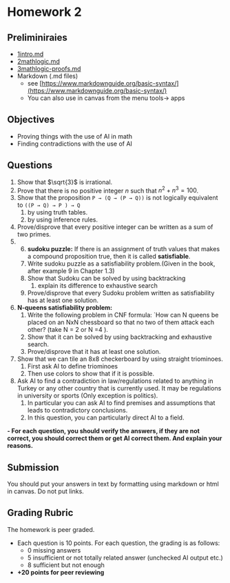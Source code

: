 # Homework 2
## Preliminiraies
- [1intro.md](../lectures/1intro.md)
- [2mathlogic.md](../lectures/2mathlogic.md)
- [3mathlogic-proofs.md](../lectures/3mathlogic-proofs.md)
- Markdown (.md files)  
  - see [https://www.markdownguide.org/basic-syntax/](https://www.markdownguide.org/basic-syntax/)
  - You can also use in canvas from the menu tools-> apps

## Objectives
- Proving things with the use of  AI in math
- Finding contradictions with the use of AI

## Questions
1. Show that $\sqrt{3}$ is irrational.
2. Prove that there is no positive integer $n$ such that $n^2 + n^3 = 100$. 
3. Show that the proposition `P → (Q → (P → Q))` is not logically equivalent to `((P → Q) → P ) → Q` 
   1. by using truth tables.
   2. by using inference rules.
4. Prove/disprove that every positive integer can be written as a sum of two primes.
5. 6. **sudoku puzzle:** If there is an assignment of truth values that makes a compound proposition true, then it is called **satisfiable**.
   1.  Write sudoku puzzle as a satisfiability problem.(Given in the book, after example 9 in Chapter 1.3) 
   2. Show that Sudoku can be solved by using backtracking 
      1. explain its difference to exhaustive search
   3. Prove/disprove that every Sudoku problem written as satisfiability has at least one solution.
6. **N-queens satisfiability problem:**
   1. Write the following problem in CNF formula: `How can N queens be placed on an NxN chessboard so that no two of them attack each other? (take N = 2 or N =4 ).
   2. Show that it can be solved by using backtracking and exhaustive search.
   3. Prove/disprove that it has at least one solution.
7. Show that we can tile an 8x8 checkerboard by using straight triominoes.
   1. First ask AI to define triominoes
   2. Then use colors to show that if it is possible.
8.  Ask AI to find a contradiction in law/regulations related to anything in Turkey or any other country that is currently used. It may be regulations in university or sports (Only exception is politics).
    1.  In particular you can ask AI to find premises and assumptions that leads to contradictory conclusions. 
    2.  In this question, you can particularly direct AI to a field.

**- For each question, you should verify the answers, if they are not correct, you should correct them or get AI correct them. And explain your reasons.**

## Submission
You should put your answers in text by formatting using markdown or html in canvas.
Do not put links.

## Grading Rubric
The homework is peer graded.

- Each question is 10 points. For each question, the grading is as follows:
  - 0 missing answers
  - 5 insufficient or not totally related answer (unchecked AI output etc.)
  - 8 sufficient but not enough 
- **+20 points for peer reviewing**
 





